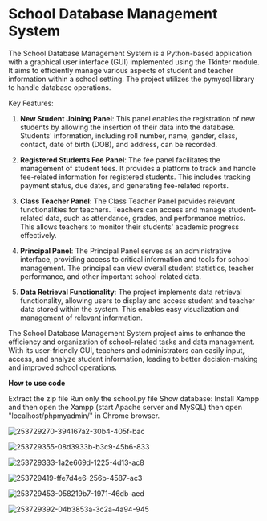 # School Database Management System

The School Database Management System is a Python-based application with a graphical user interface (GUI) implemented using the Tkinter module. It aims to efficiently manage various aspects of student and teacher information within a school setting. The project utilizes the pymysql library to handle database operations.

Key Features:
1. **New Student Joining Panel**: This panel enables the registration of new students by allowing the insertion of their data into the database. Students' information, including roll number, name, gender, class, contact, date of birth (DOB), and address, can be recorded.

2. **Registered Students Fee Panel**: The fee panel facilitates the management of student fees. It provides a platform to track and handle fee-related information for registered students. This includes tracking payment status, due dates, and generating fee-related reports.

3. **Class Teacher Panel**: The Class Teacher Panel provides relevant functionalities for teachers. Teachers can access and manage student-related data, such as attendance, grades, and performance metrics. This allows teachers to monitor their students' academic progress effectively.

4. **Principal Panel**: The Principal Panel serves as an administrative interface, providing access to critical information and tools for school management. The principal can view overall student statistics, teacher performance, and other important school-related data.

5. **Data Retrieval Functionality**: The project implements data retrieval functionality, allowing users to display and access student and teacher data stored within the system. This enables easy visualization and management of relevant information.

The School Database Management System project aims to enhance the efficiency and organization of school-related tasks and data management. With its user-friendly GUI, teachers and administrators can easily input, access, and analyze student information, leading to better decision-making and improved school operations.

**How to use code**

Extract the zip file
Run only the school.py file
Show database: Install Xampp and then open the Xampp (start Apache server and MySQL) then open "localhost/phpmyadmin/" in Chrome browser.


![253729270-394167a2-30b4-405f-bac](https://github.com/gauravprajapat29/school_database_management_system/assets/117170702/3bcb1f98-5aee-438b-8a4d-1f4ccdaa714b)

![253729355-08d3933b-b3c9-45b6-833](https://github.com/gauravprajapat29/school_database_management_system/assets/117170702/684ae2c7-7dd0-4bf9-90ee-44a4476e6a82)

![253729333-1a2e669d-1225-4d13-ac8](https://github.com/gauravprajapat29/school_database_management_system/assets/117170702/b40cfe1a-7976-41f6-b1e6-bd4d719f859b)

![253729419-ffe7d4e6-256b-4587-ac3](https://github.com/gauravprajapat29/school_database_management_system/assets/117170702/9ae4093b-87f4-4cba-8a84-779503a5b2a2)

![253729453-058219b7-1971-46db-aed](https://github.com/gauravprajapat29/school_database_management_system/assets/117170702/184af800-4032-4d1e-a1c2-a054731e7a51)

![253729392-04b3853a-3c2a-4a94-945](https://github.com/gauravprajapat29/school_database_management_system/assets/117170702/abd6f5c0-a5e2-4254-a35a-bd2f46219be7)
